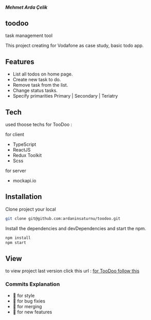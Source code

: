 ##### Mehmet Arda Çelik

## toodoo
task management tool

This project creating for Vodafone as case study, basic todo app.

## Features

- List all todos on home page.
- Create new task to do.
- Remove task from the list.
- Change status tasks.
- Specify primarities  Primary | Secondary | Teriatry

## Tech

used thoose techs for TooDoo :

for client 

- TypeScript
- ReactJS
- Redux Toolkit
- Scss

for server

- mockapi.io


## Installation

Clone project your local

```sh
git clone git@github.com:ardaninsaturnu/toodoo.git
```

Install the dependencies and devDependencies and start the npm.

```sh
npm install
npm start
```

## View

to view project last version click this
url : <a target="_blank" href="">for TooDoo follow this</a>

### Commits Explanation

- :rainbow:  for style
- :microbe:  for bug fixies
- :dna:  for merging
- :fairy:  for new features

